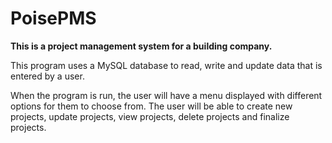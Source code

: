 # PoisePMS

__This is a project management system for a building company.__

This program uses a MySQL database to read, write and update data that is entered by a user.

When the program is run, the user will have a menu displayed with different options for them to choose from. The user will be able to create new projects, update projects, view projects, delete projects and finalize projects.
